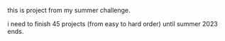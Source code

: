 this is project from my summer challenge.

i need to finish 45 projects (from easy to hard order) until summer 2023 ends.